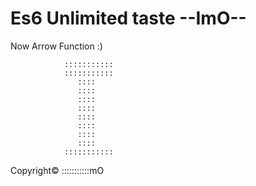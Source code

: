 # Es6 Unlimited taste --ImO-- 



Now Arrow Function :) 



				:::::::::::
				:::::::::::
				   ::::
				   ::::
				   ::::
				   ::::
				   ::::
				   ::::
				   ::::
				   ::::
				:::::::::::
Copyright©		:::::::::::mO